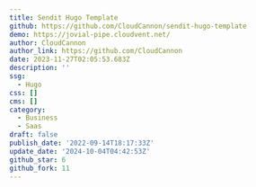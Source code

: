 ```yaml
---
title: Sendit Hugo Template
github: https://github.com/CloudCannon/sendit-hugo-template
demo: https://jovial-pipe.cloudvent.net/
author: CloudCannon
author_link: https://github.com/CloudCannon
date: 2023-11-27T02:05:53.683Z
description: ''
ssg:
  - Hugo
css: []
cms: []
category:
  - Business
  - Saas
draft: false
publish_date: '2022-09-14T18:17:33Z'
update_date: '2024-10-04T04:42:53Z'
github_star: 6
github_fork: 11
---
```

